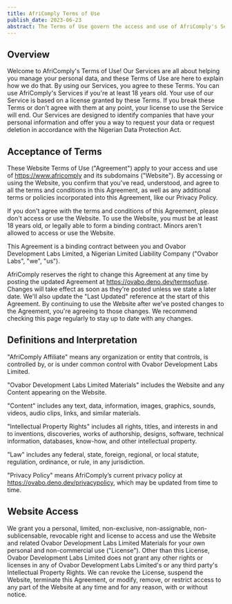 ```yaml
---
title: AfriComply Terms of Use
publish_date: 2023-06-23
abstract: The Terms of Use govern the access and use of AfriComply's Services, which help manage your personal data in compliance with the Nigeria Data Protection Act. By using our Services, you affirm that you are at least 18 years old and agree to abide by these terms. Violations or disagreements with these terms can result in the termination of your usage license. 
---
```


## Overview
Welcome to AfriComply's Terms of Use! Our Services are all about helping you manage your personal data, and these Terms of Use are here to explain how we do that. By using our Services, you agree to these Terms. You can use AfriComply's Services if you're at least 18 years old. Your use of our Service is based on a license granted by these Terms. If you break these Terms or don't agree with them at any point, your license to use the Service will end. Our Services are designed to identify companies that have your personal information and offer you a way to request your data or request deletion in accordance with the Nigerian Data Protection Act.

## Acceptance of Terms
These Website Terms of Use ("Agreement") apply to your access and use of https://www.africomply and its subdomains ("Website"). By accessing or using the Website, you confirm that you've read, understood, and agree to all the terms and conditions in this Agreement, as well as any additional terms or policies incorporated into this Agreement, like our Privacy Policy.

If you don't agree with the terms and conditions of this Agreement, please don't access or use the Website. To use the Website, you must be at least 18 years old, or legally able to form a binding contract. Minors aren't allowed to access or use the Website.

This Agreement is a binding contract between you and Ovabor Development Labs Limited, a Nigerian Limited Liability Company ("Ovabor Labs", "we", "us").

AfriComply reserves the right to change this Agreement at any time by posting the updated Agreement at https://ovabo.deno.dev/termsofuse. Changes will take effect as soon as they're posted unless we state a later date. We'll also update the "Last Updated" reference at the start of this Agreement. By continuing to use the Website after we've posted changes to the Agreement, you're agreeing to those changes. We recommend checking this page regularly to stay up to date with any changes.

## Definitions and Interpretation
"AfriComply Affiliate" means any organization or entity that controls, is controlled by, or is under common control with Ovabor Development Labs Limited.

"Ovabor Development Labs Limited Materials" includes the Website and any Content appearing on the Website.

"Content" includes any text, data, information, images, graphics, sounds, videos, audio clips, links, and similar materials.

"Intellectual Property Rights" includes all rights, titles, and interests in and to inventions, discoveries, works of authorship, designs, software, technical information, databases, know-how, and other intellectual property.

"Law" includes any federal, state, foreign, regional, or local statute, regulation, ordinance, or rule, in any jurisdiction.

"Privacy Policy" means AfriComply’s current privacy policy at https://ovabo.deno.dev/privacypolicy, which may be updated from time to time.

## Website Access
We grant you a personal, limited, non-exclusive, non-assignable, non-sublicensable, revocable right and license to access and use the Website and related Ovabor Development Labs Limited Materials for your own personal and non-commercial use ("License"). Other than this License, Ovabor Development Labs Limited does not grant any other rights or licenses in any of Ovabor Development Labs Limited's or any third party's Intellectual Property Rights. We can revoke the License, suspend the Website, terminate this Agreement, or modify, remove, or restrict access to any part of the Website at any time and for any reason, with or without notice.
